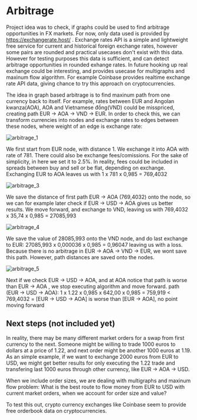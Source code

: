 # Arbitrage
Project idea was to check, if graphs could be used to find arbitrage opportunities in FX markets. For now, only data used is provided by https://exchangerate.host/ . Exchange rates API is a simple and lightweight free service for current and historical foreign exchange rates, however some pairs are rounded and practical usecases don't exist with this data. However for testing purposes this data is sufficient, and can detect arbitrage opportunities in rounded exhange rates. In future hooking up real exchange could be interesting, and provides usecase for multigraphs and maxinum flow algorithm. For example Coinbase provides realtime exchange rate API data, giving chance to try this approach on cryptocurrencies.

The idea in graph based arbitrage is to find maxinum path from one currency back to itself. For example, rates between EUR and Angolan kwanza(AOA), AOA and Vietnamese đồng(VND) could be misspriced, creating path EUR -> AOA -> VND -> EUR. In order to check this, we can transform currencies into nodes and exchange rates to edges between these nodes, where weight of an edge is exchange rate:

![arbitrage_1](https://user-images.githubusercontent.com/78072757/121692728-0bcea600-cad1-11eb-8217-8335aefea16e.png)

We first start from EUR node, with distance 1. We exchange it into AOA with rate of 781. There could also be exchange fees/comissions. For the sake of simplicity, in here we set it to 2.5%. In reality, fees could be included in spreads between buy and sell or be flat, depending on exchange. Exchanging EUR to AOA leaves us with 1 x 781 x 0,985 = 769,4032

![arbitrage_3](https://user-images.githubusercontent.com/78072757/121696124-6a495380-cad4-11eb-8e5c-9705ba7ccf92.png)

We save the distance of first path EUR -> AOA (769,4032) onto the node, so we can for example later check if EUR -> USD -> AOA gives us better results. We move forward, and exchange to VND, leaving us with 769,4032 x 35,74 x 0,985 = 27085,993

![arbitrage_4](https://user-images.githubusercontent.com/78072757/121696288-982e9800-cad4-11eb-893a-2cf1fd937f21.png)

We save the value of 28085,993 onto the VND node, and do last exchange to EUR:
27085,993 x 0,000036 x 0,985 = 0,96047 leaving us with a loss. Because there is no arbitrage in EUR -> AOA -> VND -> EUR, we wont save this path. However, path distances are saved onto the nodes. 

![arbitrage_5](https://user-images.githubusercontent.com/78072757/121701622-c367b600-cad9-11eb-8233-ea2f7afcaa7e.png)

Next if we check EUR -> USD -> AOA, and at AOA notice that path is worse than EUR -> AOA , we stop executing algorithm and move forward. 
path (EUR -> USD -> AOA):
1 x 1.22 x 0,985 x 642,00 x 0,985 = 759,919 < 769,4032
= [EUR -> USD -> AOA] is worse than [EUR -> AOA], no point moving forward

## Next steps (not included yet)
In reality, there may be many different market orders for a swap from first currency to the next. Someone might be willing to trade 1000 euros to dollars at a price of 1.22, and next order might be another 1000 euros at 1.19. As an simple example, if we want to exchange 2000 euros from EUR to USD, we might get better results for only executing the 1.22 trade and transfering last 1000 euros through other currency, like EUR -> AOA -> USD. 

When we include order sizes, we are dealing with multigraphs and maxinum flow problem: What is the best route to flow money from EUR to USD with current market orders, when we account for order size and value?

To test this out, crypto currency exchanges like Coinbase seem to provide free orderbook data on cryptocurrencies.
